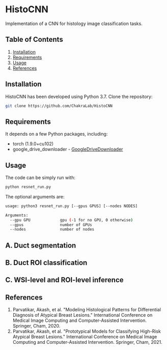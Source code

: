 # HistoCNN

Implementation of a CNN for histology image classification tasks. 

## Table of Contents

1. [Installation](#installation)
2. [Requirements](#Requirements)
3. [Usage](#usage)
4. [References](#references)

## Installation
HistoCNN has been developed using Python 3.7. Clone the repository:

```sh
git clone https://github.com/ChakraLab/HistoCNN
```

## Requirements
It depends on a few Python packages, including:
* torch (1.9.0+cu102)
* google_drive_downloader - [GoogleDriveDownloader](https://pypi.org/project/googledrivedownloader/)

## Usage
The code can be simply run with:

```sh
python resnet_run.py
```

The optional arguments are:

```bash
usage: python3 resnet_run.py [--gpus GPUS] [--nodes NODES]

Arguments:
  --gpu GPU             gpu (-1 for no GPU, 0 otherwise)
  --gpus                number of GPUs
  --nodes               number of nodes
```

## A. Duct segmentation

## B. Duct ROI classification

## C. WSI-level and ROI-level inference

## References
1. Parvatikar, Akash, et al. "Modeling Histological Patterns for Differential Diagnosis of Atypical Breast Lesions." International Conference on Medical Image Computing and Computer-Assisted Intervention. Springer, Cham, 2020.
2. Parvatikar, Akash, et al. "Prototypical Models for Classifying High-Risk Atypical Breast Lesions." International Conference on Medical Image Computing and Computer-Assisted Intervention. Springer, Cham, 2021.
